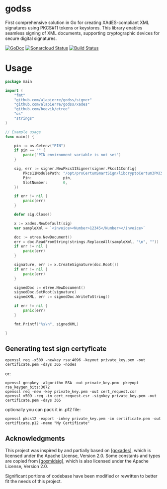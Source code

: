 # godss
First comprehensive solution in Go for creating XAdES-compliant XML signatures using PKCS#11 tokens or keystores. This library enables seamless signing of XML documents, supporting cryptographic devices for secure digital signatures.

[![GoDoc](https://godoc.org/github.com/alapierre/godss?status.svg)](https://godoc.org/github.com/alapierre/godss)
[![Sonarcloud Status](https://sonarcloud.io/api/project_badges/measure?project=alapierre_godss&metric=alert_status)](https://sonarcloud.io/dashboard?id=alapierre_godss)
[![Build Status](https://github.com/alapierre/godss/actions/workflows/go.yml/badge.svg?branch=main)](https://github.com/alapierre/godss/actions/workflows/go.yml)

# Usage

````go
package main

import (
	"fmt"
	"github.com/alapierre/godss/signer"
	"github.com/alapierre/godss/xades"
	"github.com/beevik/etree"
	"os"
	"strings"
)

// Example usage
func main() {

	pin := os.Getenv("PIN")
	if pin == "" {
		panic("PIN envirnoment variable is not set")
	}

	sig, err := signer.NewPkcs11Signer(signer.Pkcs11Config{
		Pkcs11ModulePath: "/opt/proCertumSmartSign/libcryptoCertum3PKCS.so",
		Pin:              pin,
		SlotNumber:       0,
	})

	if err != nil {
		panic(err)
	}

	defer sig.Close()

	x := xades.NewDefault(sig)
	var sampleXml = `<invoice><Number>12345</Number></invoice>`

	doc := etree.NewDocument()
	err = doc.ReadFromString(strings.ReplaceAll(sampleXml, "\n", ""))
	if err != nil {
		panic(err)
	}

	signature, err := x.CreateSignature(doc.Root())
	if err != nil {
		panic(err)
	}

	signedDoc := etree.NewDocument()
	signedDoc.SetRoot(signature)
	signedXML, err := signedDoc.WriteToString()

	if err != nil {
		panic(err)
	}

	fmt.Printf("%s\n", signedXML)

}
````

## Generating test sign certyficate

````shell
openssl req -x509 -newkey rsa:4096 -keyout private_key.pem -out certificate.pem -days 365 -nodes
````

or:

````shell
openssl genpkey -algorithm RSA -out private_key.pem -pkeyopt rsa_keygen_bits:3072
openssl req -new -key private_key.pem -out cert_request.csr
openssl x509 -req -in cert_request.csr -signkey private_key.pem -out certificate.pem -days 365
````

optionally you can pack it in .p12 file:

````shell
openssl pkcs12 -export -inkey private_key.pem -in certificate.pem -out certificate.p12 -name "My Certificate"
````

## Acknowledgments

This project was inspired by and partially based on [[goxades](https://github.com/artemkunich/goxades/)], which is licensed under the Apache License, Version 2.0.
Some constants and types are copied from [[goxmldsig](https://github.com/russellhaering/goxmldsig)], which is also licensed under the Apache License, Version 2.0.

Significant portions of codebase have been modified or rewritten to better fit the needs of this project.
